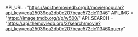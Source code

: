 API_URL : "https://api.themoviedb.org/3/movie/popular?api_key=eda25039ca2db0c207beac572dc11346"
API_IMG = "https://image.tmdb.org/t/p/w500/"
API_SEARCH = "https://api.themoviedb.org/3/search/movie?api_key=eda25039ca2db0c207beac572dc11346&query"
